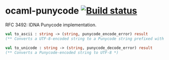 # ocaml-punycode [![Build status](https://travis-ci.org/cfcs/ocaml-punycode.svg?branch=master)](https://travis-ci.org/cfcs/ocaml-punycode)

RFC 3492: IDNA Punycode implementation.

```ocaml
val to_ascii : string -> (string, punycode_encode_error) result
(** Converts a UTF-8-encoded string to a Punycode string prefixed with "xn--" *)

val to_unicode : string -> (string, punycode_decode_error) result
(** Converts a Punycode-encoded string to UTF-8 *)
```
